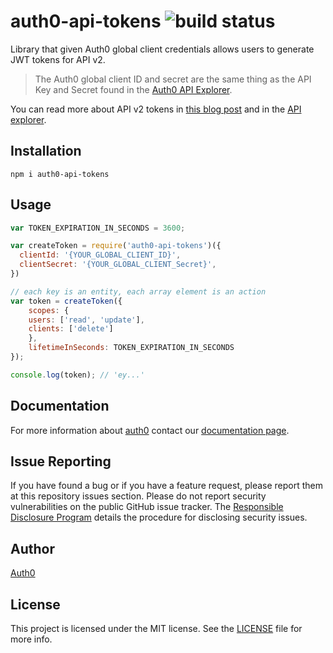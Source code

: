 # auth0-api-tokens ![build status](https://travis-ci.org/auth0/auth0-api-tokens.svg?branch=master)

Library that given Auth0 global client credentials allows users to generate JWT tokens for API v2.

> The Auth0 global client ID and secret are the same thing as the API Key and Secret found in the [Auth0 API Explorer](https://auth0.com/docs/api/v2).

You can read more about API v2 tokens in [this blog post](https://auth0.com/blog/2014/12/02/using-json-web-tokens-as-api-keys/) and in the [API explorer](https://docs.auth0.com/apiv2).

## Installation
```
npm i auth0-api-tokens
```

## Usage
```js
var TOKEN_EXPIRATION_IN_SECONDS = 3600;

var createToken = require('auth0-api-tokens')({
  clientId: '{YOUR_GLOBAL_CLIENT_ID}',
  clientSecret: '{YOUR_GLOBAL_CLIENT_Secret}',
})

// each key is an entity, each array element is an action
var token = createToken({
	scopes: {
    users: ['read', 'update'],
    clients: ['delete']
	},
	lifetimeInSeconds: TOKEN_EXPIRATION_IN_SECONDS
});

console.log(token); // 'ey...'
```

## Documentation

For more information about [auth0](http://auth0.com) contact our [documentation page](http://docs.auth0.com/).

## Issue Reporting

If you have found a bug or if you have a feature request, please report them at this repository issues section. Please do not report security vulnerabilities on the public GitHub issue tracker. The [Responsible Disclosure Program](https://auth0.com/whitehat) details the procedure for disclosing security issues.

## Author
[Auth0](auth0.com)

## License

This project is licensed under the MIT license. See the [LICENSE](LICENSE) file for more info.

